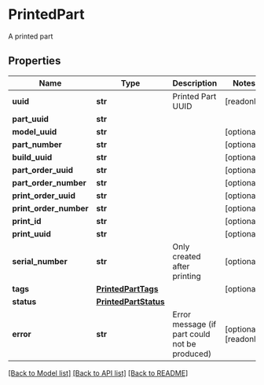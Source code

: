 # PrintedPart

A printed part
## Properties
Name | Type | Description | Notes
------------ | ------------- | ------------- | -------------
**uuid** | **str** | Printed Part UUID | [readonly] 
**part_uuid** | **str** |  | 
**model_uuid** | **str** |  | [optional] 
**part_number** | **str** |  | [optional] 
**build_uuid** | **str** |  | [optional] 
**part_order_uuid** | **str** |  | [optional] 
**part_order_number** | **str** |  | [optional] 
**print_order_uuid** | **str** |  | [optional] 
**print_order_number** | **str** |  | [optional] 
**print_id** | **str** |  | [optional] 
**print_uuid** | **str** |  | [optional] 
**serial_number** | **str** | Only created after printing | [optional] 
**tags** | [**PrintedPartTags**](PrintedPartTags.md) |  | [optional] 
**status** | [**PrintedPartStatus**](PrintedPartStatus.md) |  | 
**error** | **str** | Error message (if part could not be produced) | [optional] [readonly] 

[[Back to Model list]](../README.md#documentation-for-models) [[Back to API list]](../README.md#documentation-for-api-endpoints) [[Back to README]](../README.md)


